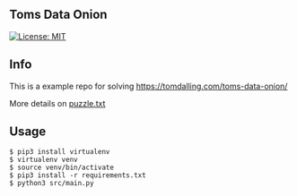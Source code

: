 ## Toms Data Onion
[![License: MIT](https://img.shields.io/badge/License-MIT-blue.svg)](/LICENSE)

## Info

This is a example repo for solving https://tomdalling.com/toms-data-onion/

More details on [puzzle.txt](puzzle.txt)

## Usage

```shell script
$ pip3 install virtualenv
$ virtualenv venv
$ source venv/bin/activate
$ pip3 install -r requirements.txt
$ python3 src/main.py
```
